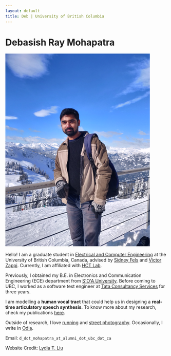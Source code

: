 ```yaml
---
layout: default
title: Deb | University of British Columbia
---
```

		
# Debasish Ray Mohapatra #

<img src="img/Capture2.jpg" width ="450" height="600" alt="Photo" class="leftside_image">

Hello! I am a graduate student in [Electrical and Computer Engineering](http://www.ece.ubc.ca/) at the University of British Columbia, Canada, advised by [Sidney Fels](https://www.ece.ubc.ca/faculty/sid-fels) and [Victor Zappi](https://toomuchidle.com/). Currently, I am affiliated with [HCT Lab](http://hct.ece.ubc.ca/).

Previously, I obtained my B.E. in Electronics and Communication Engineering (ECE) department from [S'O'A University](https://www.soa.ac.in/iter). Before coming to UBC, I worked as a software test engineer at [Tata Consultancy Services](https://www.tcs.com/) for three years.

I am modelling a **human vocal tract** that could help us in designing a **real-time articulatory speech synthesis**. To know more about my research, check my publications [here](/publications).

Outside of research, I love [running](https://www.strava.com/athletes/45967561) and [street photography](https://500px.com/debasishraymohapatra). Occasionally, I write in [Odia](/mywriting). 
			
Email: `d_dot_mohapatra_at_alumni_dot_ubc_dot_ca`

Website Credit: [Lydia T. Liu](https://lydiatliu.github.io/)
